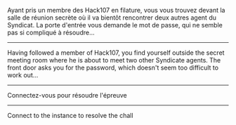Ayant pris un membre des Hack107 en filature, vous vous trouvez devant la salle de réunion secrète où il va bientôt rencontrer deux autres agent du Syndicat. La porte d'entrée vous demande le mot de passe, qui ne semble pas si compliqué à résoudre...

--------------------------------
Having followed a member of Hack107, you find yourself outside the secret meeting room where he is about to meet two other Syndicate agents. The front door asks you for the password, which doesn't seem too difficult to work out...

--------------------------------

Connectez-vous pour résoudre l'épreuve

--------------------------------

Connect to the instance to resolve the chall
